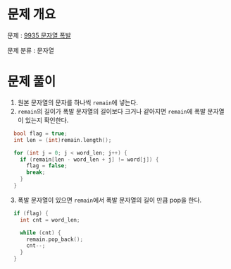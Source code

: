 # 문제 개요

문제 : [9935 문자열 폭발](https://www.acmicpc.net/problem/9935)

문제 분류 : 문자열

# 문제 풀이

1. 원본 문자열의 문자를 하나씩 `remain`에 넣는다.
2. `remain`의 길이가 폭발 문자열의 길이보다 크거나 같아지면 `remain`에 폭발 문자열이 있는지 확인한다.

```c++
  bool flag = true;
  int len = (int)remain.length();

  for (int j = 0; j < word_len; j++) {
    if (remain[len - word_len + j] != word[j]) {
      flag = false;
      break;
    }
  }
```

3. 폭발 문자열이 있으면 `remain`에서 폭발 문자열의 길이 만큼 pop을 한다.

```c++
  if (flag) {
    int cnt = word_len;

    while (cnt) {
      remain.pop_back();
      cnt--;
    }
  }
```
